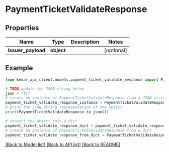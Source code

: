 # PaymentTicketValidateResponse


## Properties

Name | Type | Description | Notes
------------ | ------------- | ------------- | -------------
**issuer_payload** | **object** |  | [optional] 

## Example

```python
from kenar_api_client.models.payment_ticket_validate_response import PaymentTicketValidateResponse

# TODO update the JSON string below
json = "{}"
# create an instance of PaymentTicketValidateResponse from a JSON string
payment_ticket_validate_response_instance = PaymentTicketValidateResponse.from_json(json)
# print the JSON string representation of the object
print(PaymentTicketValidateResponse.to_json())

# convert the object into a dict
payment_ticket_validate_response_dict = payment_ticket_validate_response_instance.to_dict()
# create an instance of PaymentTicketValidateResponse from a dict
payment_ticket_validate_response_from_dict = PaymentTicketValidateResponse.from_dict(payment_ticket_validate_response_dict)
```
[[Back to Model list]](../README.md#documentation-for-models) [[Back to API list]](../README.md#documentation-for-api-endpoints) [[Back to README]](../README.md)


